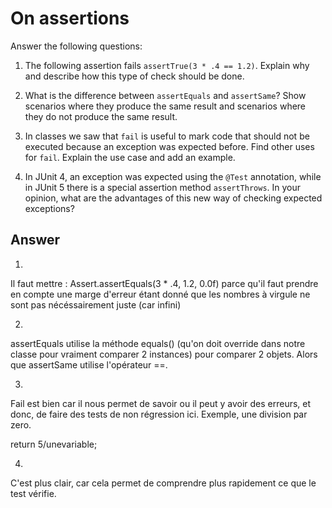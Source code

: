 # On assertions

Answer the following questions:

1. The following assertion fails `assertTrue(3 * .4 == 1.2)`. Explain why and describe how this type of check should be done.

2. What is the difference between `assertEquals` and `assertSame`? Show scenarios where they produce the same result and scenarios where they do not produce the same result.

3. In classes we saw that `fail` is useful to mark code that should not be executed because an exception was expected before. Find other uses for `fail`. Explain the use case and add an example.

4. In JUnit 4, an exception was expected using the `@Test` annotation, while in JUnit 5 there is a special assertion method `assertThrows`. In your opinion, what are the advantages of this new way of checking expected exceptions?

## Answer

1)
Il faut mettre : Assert.assertEquals(3 * .4, 1.2, 0.0f) parce qu'il faut prendre en compte une marge d'erreur étant donné que les nombres à virgule ne sont pas nécéssairement juste (car infini)

2)

assertEquals utilise la méthode equals() (qu'on doit override dans notre classe pour vraiment comparer 2 instances) pour comparer 2 objets. Alors que assertSame utilise l'opérateur ==.

3)

Fail est bien car il nous permet de savoir ou il peut y avoir des erreurs, et donc, de faire des tests de non régression ici.
Exemple, une division par zero.

return 5/unevariable;

4)

C'est plus clair, car cela permet de comprendre plus rapidement ce que le test vérifie.